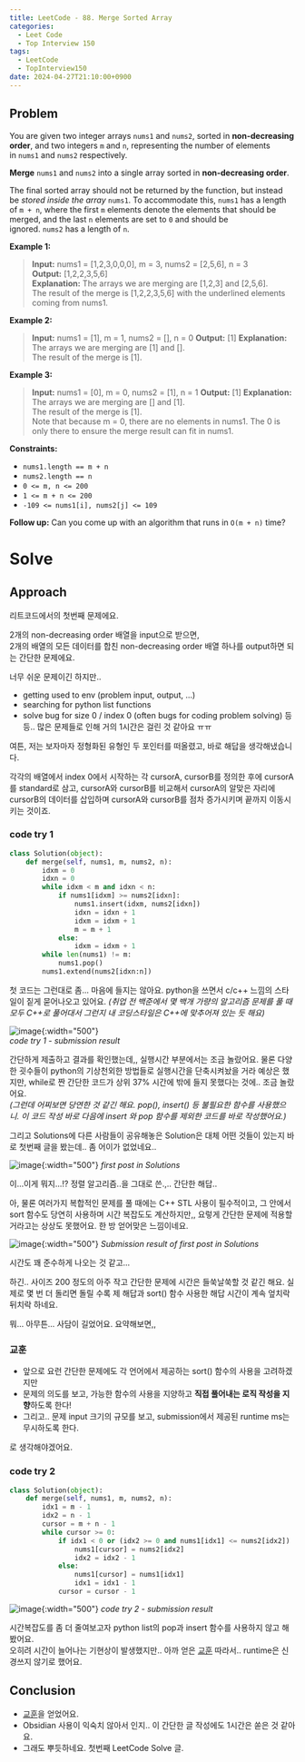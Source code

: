 ```yaml
---
title: LeetCode - 88. Merge Sorted Array
categories:
  - Leet Code
  - Top Interview 150
tags:
  - LeetCode
  - TopInterview150
date: 2024-04-27T21:10:00+0900
---
```


## Problem

You are given two integer arrays `nums1` and `nums2`, sorted in **non-decreasing order**, and two integers `m` and `n`, representing the number of elements in `nums1` and `nums2` respectively.

**Merge** `nums1` and `nums2` into a single array sorted in **non-decreasing order**.

The final sorted array should not be returned by the function, but instead be _stored inside the array_ `nums1`. To accommodate this, `nums1` has a length of `m + n`, where the first `m` elements denote the elements that should be merged, and the last `n` elements are set to `0` and should be ignored. `nums2` has a length of `n`.

**Example 1:**

> **Input:** nums1 = [1,2,3,0,0,0], m = 3, nums2 = [2,5,6], n = 3  
> **Output:** [1,2,2,3,5,6]  
> **Explanation:** The arrays we are merging are [1,2,3] and [2,5,6].  
> The result of the merge is [1,2,2,3,5,6] with the underlined elements coming from nums1.

**Example 2:**

> **Input:** nums1 = [1], m = 1, nums2 = [], n = 0
> **Output:** [1]
> **Explanation:** The arrays we are merging are [1] and [].  
> The result of the merge is [1].

**Example 3:**

> **Input:** nums1 = [0], m = 0, nums2 = [1], n = 1
> **Output:** [1]
> **Explanation:** The arrays we are merging are [] and [1].  
> The result of the merge is [1].  
> Note that because m = 0, there are no elements in nums1. The 0 is only there to ensure the merge result can fit in nums1.

**Constraints:**

- `nums1.length == m + n`
- `nums2.length == n`
- `0 <= m, n <= 200`
- `1 <= m + n <= 200`
- `-109 <= nums1[i], nums2[j] <= 109`

**Follow up:** Can you come up with an algorithm that runs in `O(m + n)` time?

# Solve

## Approach

리트코드에서의 첫번째 문제에요.

2개의 non-decreasing order 배열을 input으로 받으면,  
2개의 배열의 모든 데이터를 합친 non-decreasing order 배열 하나를 output하면 되는 간단한 문제에요.

너무 쉬운 문제이긴 하지만..
- getting used to env (problem input, output, ...)
- searching for python list functions
- solve bug for size 0 / index 0 (often bugs for coding problem solving)
등등.. 많은 문제들로 인해 거의 1시간은 걸린 것 같아요 ㅠㅠ

여튼, 저는 보자마자 정형화된 유형인 두 포인터를 떠올렸고, 바로 해답을 생각해냈습니다.

각각의 배열에서 index 0에서 시작하는 각 cursorA, cursorB를 정의한 후에 cursorA를 standard로 삼고, cursorA와 cursorB를 비교해서 cursorA의 알맞은 자리에 cursorB의 데이터를 삽입하며 cursorA와 cursorB를 점차 증가시키며 끝까지 이동시키는 것이죠.

### code try 1
```python
class Solution(object):
    def merge(self, nums1, m, nums2, n):
        idxm = 0
        idxn = 0
        while idxm < m and idxn < n:
            if nums1[idxm] >= nums2[idxn]:
                nums1.insert(idxm, nums2[idxn])
                idxn = idxn + 1
                idxm = idxm + 1
                m = m + 1
            else:
                idxm = idxm + 1
        while len(nums1) != m:
            nums1.pop()
        nums1.extend(nums2[idxn:n])
```

첫 코드는 그런대로 좀... 마음에 들지는 않아요. python을 쓰면서 c/c++ 느낌의 스타일이 짙게 묻어나오고 있어요. _(취업 전 백준에서 몇 백개 가량의 알고리즘 문제를 풀 때 모두 C++로 풀어대서 그런지 내 코딩스타일은 C++에 맞추어져 있는 듯 해요)_

![image](/assets/img/2024-04-27-leetcode-88/Pasted-image-20240427195242.png){:width="500"}  
_code try 1 - submission result_

간단하게 제출하고 결과를 확인했는데,, 실행시간 부분에서는 조금 놀랐어요. 물론 다양한 굇수들이 python의 기상천외한 방법들로 실행시간을 단축시켜놨을 거라 예상은 했지만, while로 짠 간단한 코드가 상위 37% 시간에 밖에 들지 못했다는 것에.. 조금 놀랐어요.  
_(그런데 어찌보면 당연한 것 같긴 해요. pop(), insert() 등 불필요한 함수를 사용했으니. 이 코드 작성 바로 다음에 insert 와 pop 함수를 제외한 코드를 바로 작성했어요.)_

그리고 Solutions에 다른 사람들이 공유해놓은 Solution은 대체 어떤 것들이 있는지 바로 첫번째 글을 봤는데.. 좀 어이가 없었네요..

![image](/assets/img/2024-04-27-leetcode-88/Pasted-image-20240427200246.png){:width="500"}
_first post in Solutions_

이...이게 뭐지...!? 정렬 알고리즘..을 그대로 쓴.,.. 간단한 해답..

아, 물론 여러가지 복합적인 문제를 풀 때에는 C++ STL 사용이 필수적이고, 그 안에서 sort 함수도 당연히 사용하며 시간 복잡도도 계산하지만,, 요렇게 간단한 문제에 적용할 거라고는 상상도 못했어요. 한 방 얻어맞은 느낌이네요.

![image](/assets/img/2024-04-27-leetcode-88/Pasted-image-20240427200615.png){:width="500"}
_Submission result of first post in Solutions_

시간도 꽤 준수하게 나오는 것 같고...

하긴.. 사이즈 200 정도의 아주 작고 간단한 문제에 시간은 들쑥날쑥할 것 같긴 해요. 실제로 몇 번 더 돌리면 돌릴 수록  제 해답과 sort() 함수 사용한 해답 시간이 계속 엎치락 뒤치락 하네요.

뭐... 아무튼... 사담이 길었어요. 요약해보면,,

### 교훈

- 앞으로 요런 간단한 문제에도 각 언어에서 제공하는 sort() 함수의 사용을 고려하겠지만
- 문제의 의도를 보고, 가능한 함수의 사용을 지양하고 **직접 풀어내는 로직 작성을 지향**하도록 한다!
- 그리고.. 문제 input 크기의 규모를 보고, submission에서 제공된 runtime ms는 무시하도록 한다.

로 생각해야겠어요.

### code try 2

```python
class Solution(object):
    def merge(self, nums1, m, nums2, n):
        idx1 = m - 1
        idx2 = n - 1
        cursor = m + n - 1
        while cursor >= 0:
            if idx1 < 0 or (idx2 >= 0 and nums1[idx1] <= nums2[idx2]) :
                nums1[cursor] = nums2[idx2]
                idx2 = idx2 - 1
            else:
                nums1[cursor] = nums1[idx1]
                idx1 = idx1 - 1
            cursor = cursor - 1
```

![image](/assets/img/2024-04-27-leetcode-88/Pasted-image-20240427201732.png){:width="500"}
_code try 2 - submission result_

시간복잡도를 좀 더 줄여보고자 python list의 pop과 insert 함수를 사용하지 않고 해봤어요.  
오히려 시간이 늘어나는 기현상이 발생했지만.. 아까 얻은 [교훈](#교훈) 따라서.. runtime은 신경쓰지 않기로 했어요.

## Conclusion

- [교훈](#교훈)을 얻었어요.
- Obsidian 사용이 익숙치 않아서 인지.. 이 간단한 글 작성에도 1시간은 쏟은 것 같아요.
- 그래도 뿌듯하네요. 첫번째 LeetCode Solve 글.